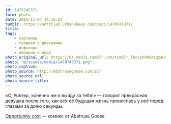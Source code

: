 ```yaml
---
id: 1478745371
form: photo
date: 2010-11-04 14:16:24
tumblr: https://untitled.urbansheep.com/post/1478745371/
title:
tags:
    - картинки
    - графики и диаграммы
    - инфопорн
    - женщины и люди
photo_original_url: https://64.media.tumblr.com/tumblr_lbcxyh4NSX1qz4wzio1_1280.png
photo: "@/assets/media/1478745371.png"
photo_caption:
photo_source: http://abstrusegoose.com/267
photo_source_url:
photo_source_title:
---
```


<p>«О, Уолтер, конечно же я выйду за тебя!» — говорит прекрасная девушка после того, как вся её будущая жизнь пронеслась у неё перед глазами за долю секунды.</p>

<p><a href="http://abstrusegoose.com/267">Opportunity cost</a> — комикс от Abstruse Goose</p>

